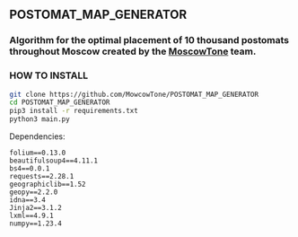 ## POSTOMAT_MAP_GENERATOR

### Algorithm for the optimal placement of 10 thousand postomats throughout Moscow created by the [MoscowTone](https://lk.leaders2022.innoagency.ru/teams/3) team.

### HOW TO INSTALL
```bash
git clone https://github.com/MowcowTone/POSTOMAT_MAP_GENERATOR
cd POSTOMAT_MAP_GENERATOR
pip3 install -r requirements.txt
python3 main.py
```

Dependencies:
```
folium==0.13.0
beautifulsoup4==4.11.1
bs4==0.0.1
requests==2.28.1
geographiclib==1.52
geopy==2.2.0
idna==3.4
Jinja2==3.1.2
lxml==4.9.1
numpy==1.23.4
```